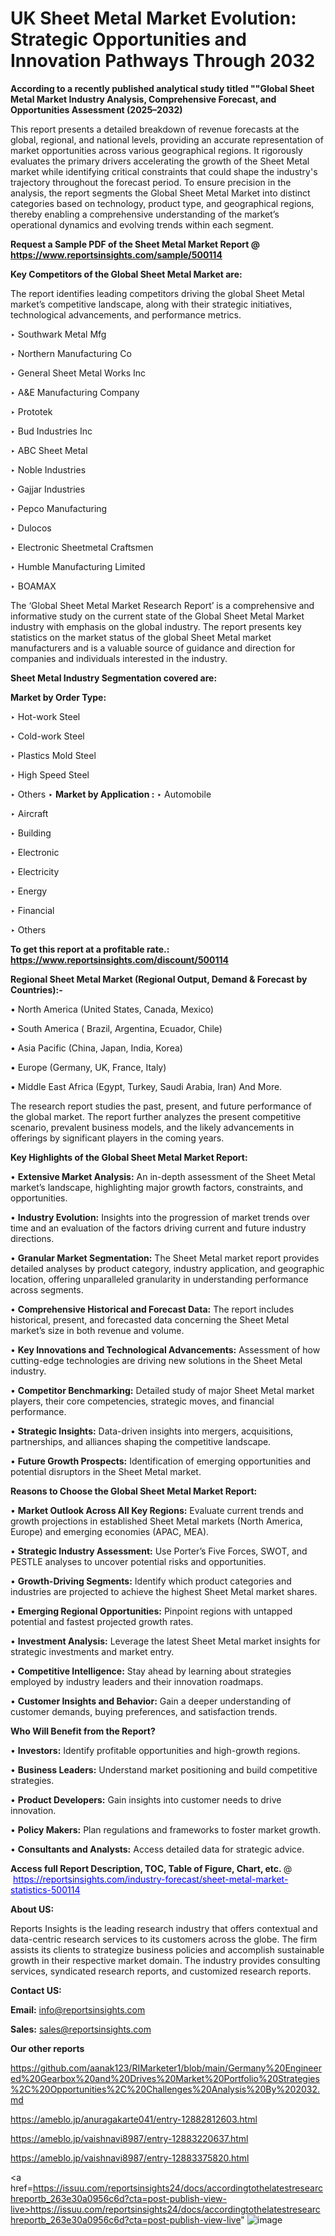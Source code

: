 # UK Sheet Metal Market Evolution: Strategic Opportunities and Innovation Pathways Through 2032

<strong>According to a recently published analytical study titled ""Global Sheet Metal Market Industry Analysis, Comprehensive Forecast, and Opportunities Assessment (2025–2032)</strong>

This report presents a detailed breakdown of revenue forecasts at the global, regional, and national levels, providing an accurate representation of market opportunities across various geographical regions. It rigorously evaluates the primary drivers accelerating the growth of the Sheet Metal market while identifying critical constraints that could shape the industry's trajectory throughout the forecast period. To ensure precision in the analysis, the report segments the Global Sheet Metal Market into distinct categories based on technology, product type, and geographical regions, thereby enabling a comprehensive understanding of the market’s operational dynamics and evolving trends within each segment.

<strong>Request a Sample PDF of the Sheet Metal Market Report </strong><strong>@<a href=https://www.reportsinsights.com/sample/500114 style=color:#0000ff;> https://www.reportsinsights.com/sample/500114</a></strong></font>

<strong>Key Competitors of the Global Sheet Metal Market are:</strong>

The report identifies leading competitors driving the global Sheet Metal market’s competitive landscape, along with their strategic initiatives, technological advancements, and performance metrics.

‣ Southwark Metal Mfg

‣ Northern Manufacturing Co

‣ General Sheet Metal Works Inc

‣ A&E Manufacturing Company

‣ Prototek

‣ Bud Industries Inc

‣ ABC Sheet Metal

‣ Noble Industries

‣ Gajjar Industries

‣ Pepco Manufacturing

‣ Dulocos

‣ Electronic Sheetmetal Craftsmen

‣ Humble Manufacturing Limited

‣ BOAMAX

The ‘Global Sheet Metal Market Research Report’ is a comprehensive and informative study on the current state of the Global Sheet Metal Market industry with emphasis on the global industry. The report presents key statistics on the market status of the global Sheet Metal market manufacturers and is a valuable source of guidance and direction for companies and individuals interested in the industry.

<strong>Sheet Metal Industry Segmentation covered are:</strong>

<strong>Market by Order Type: </strong>

‣ Hot-work Steel

‣ Cold-work Steel

‣ Plastics Mold Steel

‣ High Speed Steel

‣ Others
‣ 
<strong>Market by Application :</strong>
‣ Automobile

‣ Aircraft

‣ Building

‣ Electronic

‣ Electricity

‣ Energy

‣ Financial

‣ Others

<strong>To get this report at a profitable rate.: <a href=https://www.reportsinsights.com/discount/500114 style=color:#0000ff;>https://www.reportsinsights.com/discount/500114</a></strong></font>

<strong>Regional Sheet Metal Market (Regional Output, Demand &amp; Forecast by Countries):-</strong>

• North America (United States, Canada, Mexico)

• South America ( Brazil, Argentina, Ecuador, Chile)

• Asia Pacific (China, Japan, India, Korea)

• Europe (Germany, UK, France, Italy)

• Middle East Africa (Egypt, Turkey, Saudi Arabia, Iran) And More.

The research report studies the past, present, and future performance of the global market. The report further analyzes the present competitive scenario, prevalent business models, and the likely advancements in offerings by significant players in the coming years.

<strong>Key Highlights of the Global Sheet Metal Market Report:</strong>

• <strong>Extensive Market Analysis:</strong> An in-depth assessment of the Sheet Metal market’s landscape, highlighting major growth factors, constraints, and opportunities.

• <strong>Industry Evolution:</strong> Insights into the progression of market trends over time and an evaluation of the factors driving current and future industry directions.

• <strong>Granular Market Segmentation:</strong> The Sheet Metal market report provides detailed analyses by product category, industry application, and geographic location, offering unparalleled granularity in understanding performance across segments.

• <strong>Comprehensive Historical and Forecast Data:</strong> The report includes historical, present, and forecasted data concerning the Sheet Metal market’s size in both revenue and volume.

• <strong>Key Innovations and Technological Advancements:</strong> Assessment of how cutting-edge technologies are driving new solutions in the Sheet Metal industry.

• <strong>Competitor Benchmarking:</strong> Detailed study of major Sheet Metal market players, their core competencies, strategic moves, and financial performance.

• <strong>Strategic Insights:</strong> Data-driven insights into mergers, acquisitions, partnerships, and alliances shaping the competitive landscape.

• <strong>Future Growth Prospects:</strong> Identification of emerging opportunities and potential disruptors in the Sheet Metal market.

<strong>Reasons to Choose the Global Sheet Metal Market Report:</strong>

• <strong>Market Outlook Across All Key Regions:</strong> Evaluate current trends and growth projections in established Sheet Metal markets (North America, Europe) and emerging economies (APAC, MEA).

• <strong>Strategic Industry Assessment:</strong> Use Porter’s Five Forces, SWOT, and PESTLE analyses to uncover potential risks and opportunities.

• <strong>Growth-Driving Segments:</strong> Identify which product categories and industries are projected to achieve the highest Sheet Metal market shares.

• <strong>Emerging Regional Opportunities:</strong> Pinpoint regions with untapped potential and fastest projected growth rates.

• <strong>Investment Analysis:</strong> Leverage the latest Sheet Metal market insights for strategic investments and market entry.

• <strong>Competitive Intelligence:</strong> Stay ahead by learning about strategies employed by industry leaders and their innovation roadmaps.

• <strong>Customer Insights and Behavior:</strong> Gain a deeper understanding of customer demands, buying preferences, and satisfaction trends.

<strong>Who Will Benefit from the Report?</strong>

• <strong>Investors:</strong> Identify profitable opportunities and high-growth regions.

• <strong>Business Leaders:</strong> Understand market positioning and build competitive strategies.

• <strong>Product Developers:</strong> Gain insights into customer needs to drive innovation.

• <strong>Policy Makers:</strong> Plan regulations and frameworks to foster market growth.

• <strong>Consultants and Analysts:</strong> Access detailed data for strategic advice.
</ul>
<strong>Access full Report Description, TOC, Table of Figure, Chart, etc. </strong>@  <a href=https://reportsinsights.com/industry-forecast/sheet-metal-market-statistics-500114 style=color:#0000ff;>https://reportsinsights.com/industry-forecast/sheet-metal-market-statistics-500114</a></font>

<strong><strong>About US</strong>:</strong>

Reports Insights is the leading research industry that offers contextual and data-centric research services to its customers across the globe. The firm assists its clients to strategize business policies and accomplish sustainable growth in their respective market domain. The industry provides consulting services, syndicated research reports, and customized research reports.

<strong>Contact US:</strong>

<p class=""""><b>Email:</b> <a href=mailto:info@reportsinsights.com>info@reportsinsights.com</a></p>
<p class=""""><b>Sales:</b> <a href=mailto:sales@reportsinsights.com>sales@reportsinsights.com</a></p>

<strong>Our other reports</strong>

<a href=https://github.com/aanak123/RIMarketer1/blob/main/Germany%20Engineered%20Gearbox%20and%20Drives%20Market%20Portfolio%20Strategies%2C%20Opportunities%2C%20Challenges%20Analysis%20By%202032.md>https://github.com/aanak123/RIMarketer1/blob/main/Germany%20Engineered%20Gearbox%20and%20Drives%20Market%20Portfolio%20Strategies%2C%20Opportunities%2C%20Challenges%20Analysis%20By%202032.md</a>

<a href=https://ameblo.jp/anuragakarte041/entry-12882812603.html>https://ameblo.jp/anuragakarte041/entry-12882812603.html</a>

<a href=https://ameblo.jp/vaishnavi8987/entry-12883220637.html>https://ameblo.jp/vaishnavi8987/entry-12883220637.html</a>

<a href=https://ameblo.jp/vaishnavi8987/entry-12883375820.html>https://ameblo.jp/vaishnavi8987/entry-12883375820.html</a>

<a href=https://issuu.com/reportsinsights24/docs/accordingtothelatestresearchreportb_263e30a0956c6d?cta=post-publish-view-live>https://issuu.com/reportsinsights24/docs/accordingtothelatestresearchreportb_263e30a0956c6d?cta=post-publish-view-live</a>"
![image](https://github.com/user-attachments/assets/3b8c3647-4542-44fa-a1a1-ab0f000d5b41)
